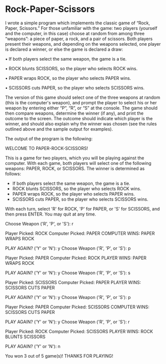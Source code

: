 # Rock-Paper-Scissors
I wrote a simple program which implements the classic game of “Rock, Paper, Scissors.”  For those unfamiliar with the game: two players (yourself and the computer, in this case) choose at random from among three “weapons”: a piece of paper, a rock, and a pair of scissors.  Both players present their weapons, and depending on the weapons selected, one player is declared a winner, or else the game is declared a draw:

•	If both players select the same weapon, the game is a tie.

•	ROCK blunts SCISSORS, so the player who selects ROCK wins.

•	PAPER wraps ROCK, so the player who selects PAPER wins.

•	SCISSORS cuts PAPER, so the player who selects SCISSORS wins.

The version of this game should select one of the three weapons at random (this is the computer's weapon), and prompt the player to select his or her weapon by entering either “P”, “R”, or “S” at the console.  The game should then compare weapons, determine the winner (if any), and print the outcome to the screen.  The outcome should indicate which player is the winner, and should also explain why the winner was chosen (see the rules outlined above and the sample output for examples).

The output of the program is the following:

WELCOME TO PAPER-ROCK-SCISSORS!

This is a game for two players, which you will be playing
against the computer.  With each game, both players will
select one of the following weapons: PAPER, ROCK, or SCISSORS.
The winner is determined as follows:

* If both players select the same weapon, the game is a tie.
* ROCK blunts SCISSORS, so the player who selects ROCK wins.
* PAPER wraps ROCK, so the player who selects PAPER wins.
* SCISSORS cuts PAPER, so the player who selects SCISSORS wins.

With each turn, select 'R' for ROCK, 'P' for PAPER, or 'S' for
SCISSORS, and then press ENTER.  You may quit at any time.

Choose Weapon ('R', 'P', or 'S'): r

Player Picked: ROCK
Computer Picked: PAPER
COMPUTER WINS: PAPER WRAPS ROCK

PLAY AGAIN? ('Y' or 'N'): y
Choose Weapon ('R', 'P', or 'S'): p

Player Picked: PAPER
Computer Picked: ROCK
PLAYER WINS: PAPER WRAPS ROCK

PLAY AGAIN? ('Y' or 'N'): y
Choose Weapon ('R', 'P', or 'S'): s

Player Picked: SCISSORS
Computer Picked: PAPER
PLAYER WINS: SCISSORS CUTS PAPER

PLAY AGAIN? ('Y' or 'N'): y
Choose Weapon ('R', 'P', or 'S'): p

Player Picked: PAPER
Computer Picked: SCISSORS
COMPUTER WINS: SCISSORS CUTS PAPER

PLAY AGAIN? ('Y' or 'N'): y
Choose Weapon ('R', 'P', or 'S'): r

Player Picked: ROCK
Computer Picked: SCISSORS
PLAYER WINS: ROCK BLUNTS SCISSORS

PLAY AGAIN? ('Y' or 'N'): n

You won 3 out of 5 game(s)!
THANKS FOR PLAYING!
